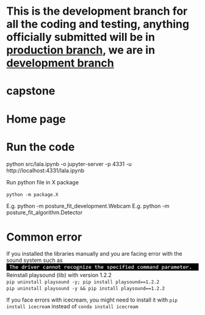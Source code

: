 # This is the development branch for all the coding and testing, anything officially submitted will be in [production branch](https://github.com/Kamikamer/capstone/tree/main), we are in [development branch](https://github.com/Kamikamer/capstone/tree/development)
# capstone

# Home page


# Run the code
python src/lala.ipynb -o jupyter-server -p 4331 -u http://localhost:4331/lala.ipynb

Run python file in X package

``python -m package.X``

E.g. python -m posture_fit_development.Webcam
E.g. python -m posture_fit_algorithm.Detector

# Common error
If you installed the libraries manually and you are facing error with the sound system such as ![The driver cannot recognize the spececified command parameter.](/assets/driver_error_sp.png)<br>
Reinstall playsound (lib) with version 1.2.2<br>
`pip uninstall playsound -y; pip install playsound==1.2.2` <br>
`pip uninstall playsound -y && pip install playsound==1.2.2`

If you face errors with icecream, you might need to install it with 
`pip install icecream` instead of `conda install icecream`